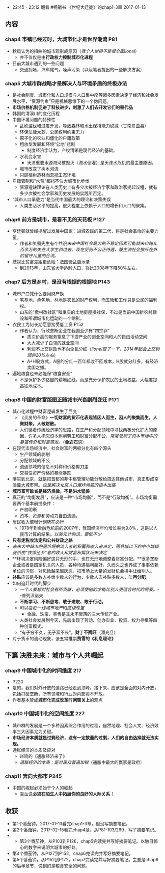 + 22:45 - 23:12
翻看 #畅销书 《世纪大迁徙》的chap1-3章   2017-01-13

##  内容
###  chap4 市镇已经过时，大城市化才是世界潮流  P81
+ 秋风认为的扭曲的城市观形成原因（*我个人觉得不是很全面lionel*）
	+ 并不仅仅是由**行政权力控制城市化进程**
+ 目前大城市遇到的一些问题
	+ 交通拥堵，汽车尾气，噪声污染（以及笔者提出的一些解决方案）

###  chap5 大城市群战略才是解决人与环境矛盾的终极办法
+ 是社会制度、城市化和人口规模与人口集中度等诸多因素决定了经济和社会发展水平，“资源约束”只是机械思维下的一个伪问题。
+ **市场价格机制促进了科技进步，刺激了人们去开发它们的替代品**
+ 韩国的清溪川的变化历程
+ 中国环境问题的特殊性 
	+ 乱砍滥伐和过度开发，导致森林和水土保持能力锐减（甘南舟曲县）
	+ 环保法律太软，公民权利约束无力
	+ 原子化的农业和僵化的户籍政策
	+ 粗放型发展和环境“公地”悲剧
		+ 制度经济学认为，产权清晰是现代经济的基础。
	+ 水利变水害
		+ 天津重要水源海河被毁灭（海水倒灌）是天津水危机的最主要原因。
	+ 城市改变了树木河流
	+ 只顾植树造林而忽视生态环境
+ 户籍管制和“水荒”都挡不住大城市化步伐
	+ 资源短缺理论在人类历史上有多少次被经济学家和政治家提起议程，就有多少次被社会学家和历史发展的实践所否定。
+ “城市人口承载力”是当代中国最大的理论和决策失误
	+ 人类生活水平的提高，很大程度上依赖于人口的增长和人口的聚集。  

###  chap6 前方是城市，是看不见的天花板 P127
+ 亨廷顿就曾经提醒过发展中国家：进城农民的第二代，将是社会革命的主要力量。
	+ 作者和笑蜀先生有个共识*未来中国社会最大的不稳定因素可能就来自每年百余万的失业大学生和过去、现在受到不公正待遇，被主流社会排斥在外的留守儿童的合流。*
+ 歧视比贫富差距更危险：法国骚乱启示录
	+ 到2013年，山东省大学适龄人口，将比2008年下降50%左右。

###  chap7 后方是乡村，是没有根据的根据地 P143
+ 城市户口凭什么要用财产换
	+ 宅基地，承包地，林地是农民的财产权利，而五险和工作只是公民的福利权。
	+ 山东的“撤村改社区”和重庆的土地房屋换社保，不过是当前中国新农村建设和所谓城市化运动的一个缩影。
+ 农民工为何长期愿意接受低工资  P152
	+ 作者认为，行政垄断企业在我国至少有“四宗罪”
		+ 质次价高的服务窒息了下游产业的创业空间和人的自由活动空间
		+ 大大减少了白领的就业空间
		+ 利润不上交财政也不向全民分红（*lionel查了一下，2014年起会上交利润的20%左右*）
		+ A+H股方式，A股的分红一百年都收不回成本，H股就分红多，有经济卖国之嫌。
+ 遍地粮食也未必能保“粮食安全”
	+ 不是保护多少亿亩的耕地红线，而是充分保护农民的土地权益，大幅度提高征地成本。 

###  chap8 中国的财富版图正随城市兴衰剧烈变迁 P171
+ 城市化过程中财富逻辑发生了巨变
	+ 《买房的革命》**一切财富的货币化表现皆因人而生，因人的聚集而生，人聚财聚，人散财散。**
	+ 人们循着传统经济学的思路，在生产和分配领域中寻找两极分化扩大的原因，许多人抱怨资本剥削劳工和财富分配不公，*常常忽视了资本市场中的暴富传奇和财富蒸发。*（**金岩石**语）
+ 在现代市场经济中，社会财富的两极分化有四个源头
	+ 生产领域的剥削
	+ 分配领域的不公
	+ 流通领域的信息不对称和价格剪刀差
	+ 交易性资产价格的暴涨暴跌
+ 落实到北京，就是把首都的非中枢管理功能分散给周边其他城市，真正形成京津冀大城市带。*这是解决北京人口爆炸问题的根本出路*
+ **城市富可敌省是经济规律，不是洪水猛兽** 
+ 真正的“均衡发展”，应该是一种“市场均衡”，而不是“行政均衡”。市场均衡需要两个基本前提条件：
	+ 产权明晰
	+ 资本、资源和劳动力自由流通。
+ 居民收入倍增计划势在必行
	+ 1978年到金融危机前的2007年，我国经济年均增长率为9.8%，这是以人民币计算的结果。*以美元计的话，要低不少* 
+ **只有走税收法定和公共财政之路**
+ *未来大中城市的房价将由流入者的积蓄和收入来决定，而县域以下的中小城镇房价由“衣锦还乡”者的收入和财富积累状况来决定*
+ **环境决定风险偏好这只无形的手，也在无形地调整着财富分配。**很多垄断企业或者是国家机关的人员，各种待遇福利超好，久而久之也养成了事事依赖单位的习惯，对风险越来越厌恶，把市场上大量的发财机会拱手让给别人。
+ **补贴**应该是多数人补给少数人的行为，少数人去补贴多数人，叫**再分配**。
+ 如何追赶时代的脚步
	+ *一个人要想对社会有所贡献，必须使他的才能比别人更适合时代的需要。*--普列汉诺夫
	+ **不断学习、不断思考、敢于进取、敢于行动。**
	+ 可以投资*一线城市地产*和*高级珠宝*
		+ 金融、珠宝、零售是其永不衰落的三大传统产业。
	+ 人类社会发展到今天，先后出现了劳动、创办实业、投资、权力寻租等四种创富模式。
	+ “有子穷不久，无子富不长”。**财丁不两旺**（潘光旦）
+ 对于货币的流动现象，张五常推崇**费雪的《利息理论》**

##  下篇 决胜未来：城市与个人共崛起
###  chap9 中国城市化的时间维度 217
+ P220
+ 是的，我们对外开放的道路已经走到顶峰，接下来，应该是全面的对内开放，包括打破垄断，所有领域和行业对内部资本开放。
+ 作者基本赞成**城市化完成改革时间窗关上**的观点

###  chap10 中国城市化的空间维度 227
+ 城市群的发展是一个多种因素综合作用的过程，自然地理、社会人文、经济效率三大因素尤为关键。
+ **市场经济本质就是过剩经济，没有一定数量的过剩，人们的自由选择就无法实现。**
+ 通胀经济的本质及应对
	+ 赵晓的《通胀经济来了》
	+ *通胀经济的本质：是对民众普遍加税*（通胀中最大的赢家是政府）

###  chap11 奔向大都市 P245
+ 中国的崛起必须始于个人的崛起
	+ 袁岳说**必须在陌生人中拓展你的良好的人际关系！**

##  收获
+ 第1个番茄钟，2017-01-13看完chap1-3章，但没写摘要笔记。
+ 第2个番茄钟，2017-02-15看完chap4章，从P81-103/269，写了摘要笔记。
+ + 第3个番茄钟，从P103到P126，chap5完读完并写好摘要笔记。以触目惊心的数字来说明大城市的好处。
+ 第4个番茄钟，从P127到P152，chap6完读完并写好摘要笔记。
+ 第5个番茄钟，从P152到P172，chap7完读完并写好摘要笔记。主要是chap6的后半章节，说到的是粮食安全的问题。
